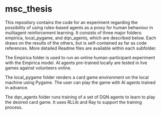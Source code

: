# msc_thesis
This repository contains the code for an experiment regarding the possibility of using rules-based agents as a proxy for human behaviour in multiagent reinforcement learning. It consists of three major folders: empirica, local_pygame, and dqn_agents, which are described below. Each draws on the results of the others, but is self-contained as far as code references. More detailed Readme files are available within each subfolder.

The Empirica folder is used to run an online human-participant experiment with the Empirica model. AI agents pre-trained locally are tested in live games against volunteers online.

The local_pygame folder renders a card game environment on the local machine using Pygame. The user can play the game with AI agents trained in advance.

The dqn_agents folder runs training of a set of DQN agents to learn to play the desired card game. It uses RLLib and Ray to support the training process.
